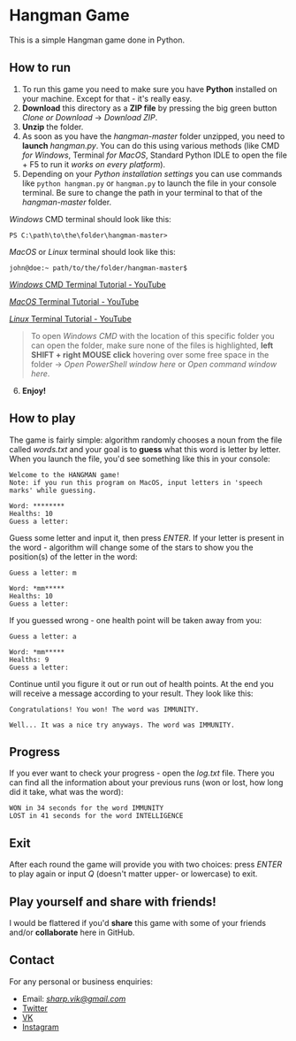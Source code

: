 # Hangman Game
This is a simple Hangman game done in Python. 

## How to run
1. To run this game you need to make sure you have **Python** installed on your machine. Except for that - it's really easy.
2. **Download** this directory as a **ZIP file** by pressing the big green button *Clone or Download* -> *Download ZIP*.
3. **Unzip** the folder.
4. As soon as you have the *hangman-master* folder unzipped, you need to **launch** *hangman.py*. You can do this using various methods (like CMD *for Windows*, Terminal *for MacOS*, Standard Python IDLE to open the file + F5 to run it *works on every platform*). 
5. Depending on your *Python installation settings* you can use commands like `python hangman.py` or `hangman.py` to launch the file in your console terminal. Be sure to change the path in your terminal to that of the *hangman-master* folder.

*Windows* CMD terminal should look like this:
```
PS C:\path\to\the\folder\hangman-master>
```
*MacOS* or *Linux* terminal should look like this:
```
john@doe:~ path/to/the/folder/hangman-master$
```
[*Windows* CMD Terminal Tutorial - YouTube](https://www.youtube.com/watch?v=MBBWVgE0ewk)

[*MacOS* Terminal Tutorial - YouTube](https://www.youtube.com/watch?v=F1kAm_2d0yo)

[*Linux* Terminal Tutorial - YouTube](https://www.youtube.com/watch?v=oxuRxtrO2Ag)

> To open *Windows CMD* with the location of this specific folder you can open the folder, make sure none of the files is highlighted, **left SHIFT + right MOUSE click** hovering over some free space in the folder -> *Open PowerShell window here* or *Open command window here*.
6. **Enjoy!**

## How to play
The game is fairly simple: algorithm randomly chooses a noun from the file called *words.txt* and your goal is to **guess** what this word is letter by letter.
When you launch the file, you'd see something like this in your console:

```
Welcome to the HANGMAN game!
Note: if you run this program on MacOS, input letters in 'speech marks' while guessing.

Word: ********
Healths: 10
Guess a letter: 
``` 

Guess some letter and input it, then press *ENTER*. If your letter is present in the word - algorithm will change some of the stars to show you the position(s) of the letter in the word:

```
Guess a letter: m

Word: *mm*****
Healths: 10
Guess a letter: 
```

If you guessed wrong - one health point will be taken away from you:

```
Guess a letter: a

Word: *mm*****
Healths: 9
Guess a letter:
```

Continue until you figure it out or run out of health points. At the end you will receive a message according to your result. They look like this:

```
Congratulations! You won! The word was IMMUNITY.
```
```
Well... It was a nice try anyways. The word was IMMUNITY.
```

## Progress

If you ever want to check your progress - open the *log.txt* file. There you can find all the information about your previous runs (won or lost, how long did it take, what was the word):

```
WON in 34 seconds for the word IMMUNITY
LOST in 41 seconds for the word INTELLIGENCE
```

## Exit

After each round the game will provide you with two choices: press *ENTER* to play again or input *Q* (doesn't matter upper- or lowercase) to exit.

## Play yourself and share with friends!

I would be flattered if you'd **share** this game with some of your friends and/or **collaborate** here in GitHub.

## Contact

For any personal or business enquiries:
- Email: *sharp.vik@gmail.com*
- [Twitter](https://twitter.com/sharp_vik)
- [VK](https://vk.com/perigrinus)
- [Instagram](https://www.instagram.com/viktooooor) 